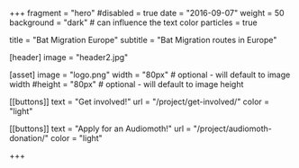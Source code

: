 +++
fragment = "hero"
#disabled = true
date = "2016-09-07"
weight = 50
background = "dark" # can influence the text color
particles = true

title = "Bat Migration Europe"
subtitle = "Bat Migration routes in Europe"

[header]
  image = "header2.jpg"

[asset]
  image = "logo.png"
  width = "80px" # optional - will default to image width
  #height = "80px" # optional - will default to image height
  
[[buttons]]
  text = "Get involved!"
  url = "/project/get-involved/"
  color = "light"

[[buttons]]
  text = "Apply for an Audiomoth!"
  url = "/project/audiomoth-donation/"
  color = "light"
  
+++
